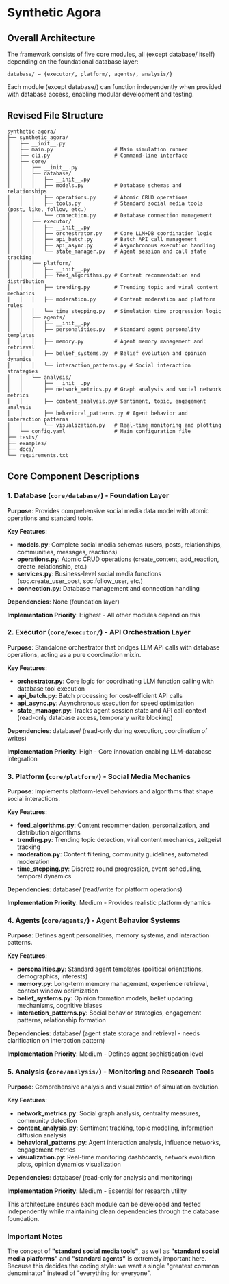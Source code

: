 # Synthetic Agora

## Overall Architecture

The framework consists of five core modules, all (except database/ itself) depending on the foundational database layer:

```
database/ → {executor/, platform/, agents/, analysis/}
```

Each module (except database/) can function independently when provided with database access, enabling modular development and testing.

## Revised File Structure

```
synthetic-agora/
├── synthetic_agora/
│   ├── __init__.py
│   ├── main.py                    # Main simulation runner
│   ├── cli.py                     # Command-line interface
│   ├── core/
│   │   ├── __init__.py
│   │   ├── database/
│   │   │   ├── __init__.py
│   │   │   ├── models.py          # Database schemas and relationships
│   │   │   ├── operations.py      # Atomic CRUD operations  
│   │   │   ├── tools.py           # Standard social media tools (post, like, follow, etc.)
│   │   │   └── connection.py      # Database connection management
│   │   ├── executor/
│   │   │   ├── __init__.py
│   │   │   ├── orchestrator.py    # Core LLM+DB coordination logic
│   │   │   ├── api_batch.py       # Batch API call management
│   │   │   ├── api_async.py       # Asynchronous execution handling
│   │   │   └── state_manager.py   # Agent session and call state tracking
│   │   ├── platform/
│   │   │   ├── __init__.py
│   │   │   ├── feed_algorithms.py # Content recommendation and distribution
│   │   │   ├── trending.py        # Trending topic and viral content mechanics  
│   │   │   ├── moderation.py      # Content moderation and platform rules
│   │   │   └── time_stepping.py   # Simulation time progression logic
│   │   ├── agents/
│   │   │   ├── __init__.py
│   │   │   ├── personalities.py   # Standard agent personality templates
│   │   │   ├── memory.py          # Agent memory management and retrieval
│   │   │   ├── belief_systems.py  # Belief evolution and opinion dynamics
│   │   │   └── interaction_patterns.py # Social interaction strategies
│   │   └── analysis/
│   │       ├── __init__.py
│   │       ├── network_metrics.py # Graph analysis and social network metrics
│   │       ├── content_analysis.py# Sentiment, topic, engagement analysis  
│   │       ├── behavioral_patterns.py # Agent behavior and interaction patterns
│   │       └── visualization.py   # Real-time monitoring and plotting
│   └── config.yaml                # Main configuration file
├── tests/
├── examples/  
├── docs/
└── requirements.txt
```

## Core Component Descriptions

### 1. Database (`core/database/`) - Foundation Layer

**Purpose**: Provides comprehensive social media data model with atomic operations and standard tools.

**Key Features**:
- **models.py**: Complete social media schemas (users, posts, relationships, communities, messages, reactions)  
- **operations.py**: Atomic CRUD operations (create_content, add_reaction, create_relationship, etc.)
- **services.py**: Business-level social media functions (soc.create_user_post, soc.follow_user, etc.)
- **connection.py**: Database management and connection handling

**Dependencies**: None (foundation layer)

**Implementation Priority**: Highest - All other modules depend on this

### 2. Executor (`core/executor/`) - API Orchestration Layer  

**Purpose**: Standalone orchestrator that bridges LLM API calls with database operations, acting as a pure coordination mixin.

**Key Features**:
- **orchestrator.py**: Core logic for coordinating LLM function calling with database tool execution
- **api_batch.py**: Batch processing for cost-efficient API calls
- **api_async.py**: Asynchronous execution for speed optimization  
- **state_manager.py**: Tracks agent session state and API call context (read-only database access, temporary write blocking)

**Dependencies**: database/ (read-only during execution, coordination of writes)

**Implementation Priority**: High - Core innovation enabling LLM-database integration

### 3. Platform (`core/platform/`) - Social Media Mechanics

**Purpose**: Implements platform-level behaviors and algorithms that shape social interactions.

**Key Features**:
- **feed_algorithms.py**: Content recommendation, personalization, and distribution algorithms
- **trending.py**: Trending topic detection, viral content mechanics, zeitgeist tracking
- **moderation.py**: Content filtering, community guidelines, automated moderation
- **time_stepping.py**: Discrete round progression, event scheduling, temporal dynamics

**Dependencies**: database/ (read/write for platform operations)

**Implementation Priority**: Medium - Provides realistic platform dynamics

### 4. Agents (`core/agents/`) - Agent Behavior Systems

**Purpose**: Defines agent personalities, memory systems, and interaction patterns.

**Key Features**:
- **personalities.py**: Standard agent templates (political orientations, demographics, interests)
- **memory.py**: Long-term memory management, experience retrieval, context window optimization  
- **belief_systems.py**: Opinion formation models, belief updating mechanisms, cognitive biases
- **interaction_patterns.py**: Social behavior strategies, engagement patterns, relationship formation

**Dependencies**: database/ (agent state storage and retrieval - needs clarification on interaction pattern)

**Implementation Priority**: Medium - Defines agent sophistication level

### 5. Analysis (`core/analysis/`) - Monitoring and Research Tools

**Purpose**: Comprehensive analysis and visualization of simulation evolution.

**Key Features**:
- **network_metrics.py**: Social graph analysis, centrality measures, community detection
- **content_analysis.py**: Sentiment tracking, topic modeling, information diffusion analysis
- **behavioral_patterns.py**: Agent interaction analysis, influence networks, engagement metrics  
- **visualization.py**: Real-time monitoring dashboards, network evolution plots, opinion dynamics visualization

**Dependencies**: database/ (read-only for analysis and monitoring)

**Implementation Priority**: Medium - Essential for research utility

This architecture ensures each module can be developed and tested independently while maintaining clean dependencies through the database foundation.

### Important Notes
The concept of **"standard social media tools"**, as well as **"standard social media platforms"** and **"standard agents"** is extremely important here. Because this decides the coding style: we want a single "greatest common denominator" instead of "everything for everyone".
